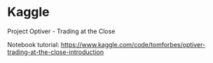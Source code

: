 # Kaggle
Project Optiver - Trading at the Close

Notebook tutorial: https://www.kaggle.com/code/tomforbes/optiver-trading-at-the-close-introduction



